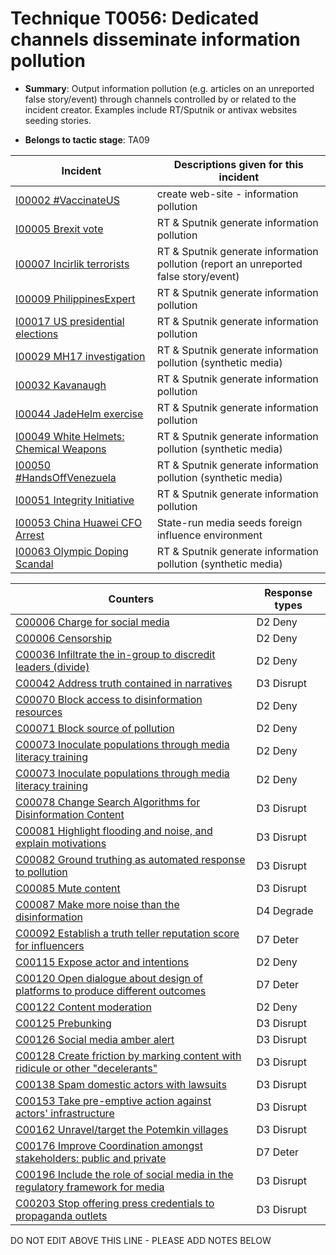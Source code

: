 # Technique T0056: Dedicated channels disseminate information pollution

* **Summary**: Output information pollution (e.g. articles on an unreported false story/event) through channels controlled by or related to the incident creator. Examples include RT/Sputnik or antivax websites seeding stories.

* **Belongs to tactic stage**: TA09


| Incident | Descriptions given for this incident |
| -------- | -------------------- |
| [I00002 #VaccinateUS](../incidents/I00002.md) | create web-site - information pollution |
| [I00005 Brexit vote](../incidents/I00005.md) | RT & Sputnik generate information pollution |
| [I00007 Incirlik terrorists](../incidents/I00007.md) | RT & Sputnik generate information pollution (report an unreported false story/event) |
| [I00009 PhilippinesExpert](../incidents/I00009.md) | RT & Sputnik generate information pollution  |
| [I00017 US presidential elections](../incidents/I00017.md) | RT & Sputnik generate information pollution |
| [I00029 MH17 investigation](../incidents/I00029.md) | RT & Sputnik generate information pollution (synthetic media) |
| [I00032 Kavanaugh](../incidents/I00032.md) | RT & Sputnik generate information pollution |
| [I00044 JadeHelm exercise](../incidents/I00044.md) | RT & Sputnik generate information pollution |
| [I00049 White Helmets: Chemical Weapons](../incidents/I00049.md) | RT & Sputnik generate information pollution (synthetic media) |
| [I00050 #HandsOffVenezuela](../incidents/I00050.md) | RT & Sputnik generate information pollution (synthetic media) |
| [I00051 Integrity Initiative](../incidents/I00051.md) | RT & Sputnik generate information pollution |
| [I00053 China Huawei CFO Arrest](../incidents/I00053.md) | State-run media seeds foreign influence environment |
| [I00063 Olympic Doping Scandal](../incidents/I00063.md) | RT & Sputnik generate information pollution (synthetic media) |



| Counters | Response types |
| -------- | -------------- |
| [C00006 Charge for social media](../counters/C00006.md) | D2 Deny |
| [C00006 Censorship](../counters/C00006.md) | D2 Deny |
| [C00036 Infiltrate the in-group to discredit leaders (divide)](../counters/C00036.md) | D2 Deny |
| [C00042 Address truth contained in narratives](../counters/C00042.md) | D3 Disrupt |
| [C00070 Block access to disinformation resources](../counters/C00070.md) | D2 Deny |
| [C00071 Block source of pollution](../counters/C00071.md) | D2 Deny |
| [C00073 Inoculate populations through media literacy training](../counters/C00073.md) | D2 Deny |
| [C00073 Inoculate populations through media literacy training](../counters/C00073.md) | D2 Deny |
| [C00078 Change Search Algorithms for Disinformation Content](../counters/C00078.md) | D3 Disrupt |
| [C00081 Highlight flooding and noise, and explain motivations](../counters/C00081.md) | D3 Disrupt |
| [C00082 Ground truthing as automated response to pollution](../counters/C00082.md) | D3 Disrupt |
| [C00085 Mute content](../counters/C00085.md) | D3 Disrupt |
| [C00087 Make more noise than the disinformation](../counters/C00087.md) | D4 Degrade |
| [C00092 Establish a truth teller reputation score for influencers](../counters/C00092.md) | D7 Deter |
| [C00115 Expose actor and intentions](../counters/C00115.md) | D2 Deny |
| [C00120 Open dialogue about design of platforms to produce different outcomes](../counters/C00120.md) | D7 Deter |
| [C00122 Content moderation](../counters/C00122.md) | D2 Deny |
| [C00125 Prebunking](../counters/C00125.md) | D3 Disrupt |
| [C00126 Social media amber alert](../counters/C00126.md) | D3 Disrupt |
| [C00128 Create friction by marking content with ridicule or other "decelerants"](../counters/C00128.md) | D3 Disrupt |
| [C00138 Spam domestic actors with lawsuits](../counters/C00138.md) | D3 Disrupt |
| [C00153 Take pre-emptive action against actors' infrastructure](../counters/C00153.md) | D3 Disrupt |
| [C00162 Unravel/target the Potemkin villages](../counters/C00162.md) | D3 Disrupt |
| [C00176 Improve Coordination amongst stakeholders: public and private](../counters/C00176.md) | D7 Deter |
| [C00196 Include the role of social media in the regulatory framework for media](../counters/C00196.md) | D3 Disrupt |
| [C00203 Stop offering press credentials to propaganda outlets](../counters/C00203.md) | D3 Disrupt |


DO NOT EDIT ABOVE THIS LINE - PLEASE ADD NOTES BELOW